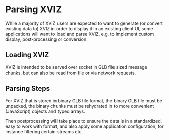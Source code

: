 # Parsing XVIZ

While a majority of XVIZ users are expected to want to generate (or convert existing data to) XVIZ
in order to display it in an existing client UI, some applications will want to load and parse XVIZ,
e.g. to implement custom display, post-processing or conversion.

## Loading XVIZ

XVIZ is intended to be served over socket in GLB file sized message chunks, but can also be read
from file or via network requests.

## Parsing Steps

For XVIZ that is stored in binary GLB file format, the binary GLB file must be unpacked, the binary
chunks must be rehydrated in to more convenient (JavaScript) objects and typed arrays.

Then postprocessing will take place to ensure the data is in a standardized, easy to work with
format, and also apply some application configuration, for instance filtering certain streams etc.
